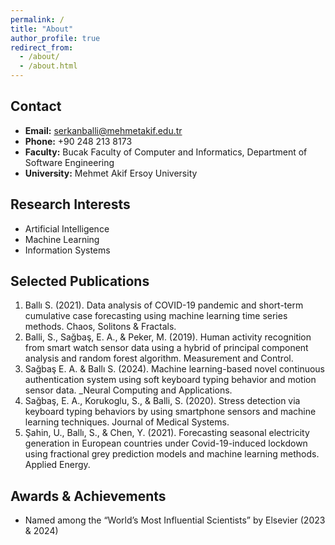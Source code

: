 ```yaml
---
permalink: /
title: "About"
author_profile: true
redirect_from: 
  - /about/
  - /about.html
---
```


## Contact
- **Email:** serkanballi@mehmetakif.edu.tr  
- **Phone:** +90 248 213 8173 
- **Faculty:** Bucak Faculty of Computer and Informatics, Department of Software Engineering  
- **University:** Mehmet Akif Ersoy University  

## Research Interests
- Artificial Intelligence  
- Machine Learning  
- Information Systems  

## Selected Publications
1. Ballı S. (2021). Data analysis of COVID-19 pandemic and short-term cumulative case forecasting using machine learning time series methods. Chaos, Solitons & Fractals.  
2. Balli, S., Sağbaş, E. A., & Peker, M. (2019). Human activity recognition from smart watch sensor data using a hybrid of principal component analysis and random forest algorithm. Measurement and Control.
3. Sağbaş E. A. & Ballı S. (2024). Machine learning-based novel continuous authentication system using soft keyboard typing behavior and motion sensor data. _Neural Computing and Applications.  
4. Sağbaş, E. A., Korukoglu, S., & Balli, S. (2020). Stress detection via keyboard typing behaviors by using smartphone sensors and machine learning techniques. Journal of Medical Systems. 
5. Şahin, U., Ballı, S., & Chen, Y. (2021). Forecasting seasonal electricity generation in European countries under Covid-19-induced lockdown using fractional grey prediction models and machine learning methods. Applied Energy.

## Awards & Achievements
- Named among the “World’s Most Influential Scientists” by Elsevier (2023 & 2024)
